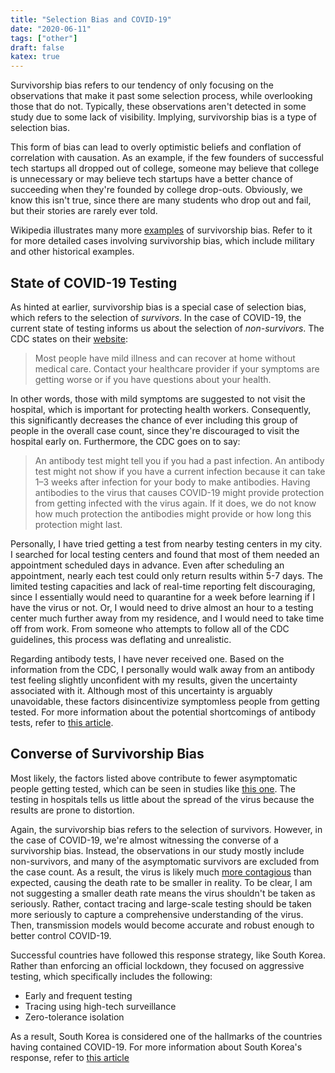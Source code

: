 ```yaml
---
title: "Selection Bias and COVID-19"
date: "2020-06-11"
tags: ["other"]
draft: false
katex: true
---
```


Survivorship bias refers to our tendency of only focusing on the observations that make it past some selection process, while overlooking those that do not. Typically, these observations aren't detected in some study due to some lack of visibility. Implying, survivorship bias is a type of selection bias.

This form of bias can lead to overly optimistic beliefs and conflation of correlation with causation. As an example, if the few founders of successful tech startups all dropped out of college, someone may believe that college is unnecessary or may believe tech startups have a better chance of succeeding when they're founded by college drop-outs. Obviously, we know this isn't true, since there are many students who drop out and fail, but their stories are rarely ever told.

Wikipedia illustrates many more [examples](https://en.wikipedia.org/wiki/Survivorship_bias) of survivorship bias. Refer to it for more detailed cases involving survivorship bias, which include military and other historical examples.

## State of COVID-19 Testing
As hinted at earlier, survivorship bias is a special case of selection bias, which refers to the selection of *survivors*. In the case of COVID-19, the current state of testing informs us about the selection of *non-survivors*. The CDC states on their [website](https://www.cdc.gov/coronavirus/2019-ncov/symptoms-testing/testing.html):

> Most people have mild illness and can recover at home without medical care. Contact your healthcare provider if your symptoms are getting worse or if you have questions about your health.

In other words, those with mild symptoms are suggested to not visit the hospital, which is important for protecting health workers. Consequently, this significantly decreases the chance of ever including this group of people in the overall case count, since they're discouraged to visit the hospital early on. Furthermore, the CDC goes on to say:

> An antibody test might tell you if you had a past infection. An antibody test might not show if you have a current infection because it can take 1–3 weeks after infection for your body to make antibodies. Having antibodies to the virus that causes COVID-19 might provide protection from getting infected with the virus again. If it does, we do not know how much protection the antibodies might provide or how long this protection might last.

Personally, I have tried getting a test from nearby testing centers in my city. I searched for local testing centers and found that most of them needed an appointment scheduled days in advance. Even after scheduling an appointment, nearly each test could only return results within 5-7 days. The limited testing capacities and lack of real-time reporting felt discouraging, since I essentially would need to quarantine for a week before learning if I have the virus or not. Or, I would need to drive almost an hour to a testing center much further away from my residence, and I would need to take time off from work. From someone who attempts to follow all of the CDC guidelines, this process was deflating and unrealistic.

Regarding antibody tests, I have never received one. Based on the information from the CDC, I personally would walk away from an antibody test feeling slightly unconfident with my results, given the uncertainty associated with it. Although most of this uncertainty is arguably unavoidable, these factors disincentivize symptomless people from getting tested. For more information about the potential shortcomings of antibody tests, refer to [this article](https://www.scientificamerican.com/article/coronavirus-antibody-tests-have-a-mathematical-pitfall/).

## Converse of Survivorship Bias
Most likely, the factors listed above contribute to fewer asymptomatic people getting tested, which can be seen in studies like [this one](https://www.cidrap.umn.edu/news-perspective/2020/04/study-many-asymptomatic-covid-19-cases-undetected). The testing in hospitals tells us little about the spread of the virus because the results are prone to distortion.

Again, the survivorship bias refers to the selection of survivors. However, in the case of COVID-19, we're almost witnessing the converse of a survivorship bias. Instead, the observations in our study mostly include non-survivors, and many of the asymptomatic survivors are excluded from the case count. As a result, the virus is likely much [more contagious](https://news.usc.edu/170565/covid-19-antibody-study-coronavirus-infections-los-angeles-county/) than expected, causing the death rate to be smaller in reality. To be clear, I am not suggesting a smaller death rate means the virus shouldn't be taken as seriously. Rather, contact tracing and large-scale testing should be taken more seriously to capture a comprehensive understanding of the virus. Then, transmission models would become accurate and robust enough to better control COVID-19.

Successful countries have followed this response strategy, like South Korea. Rather than enforcing an official lockdown, they focused on aggressive testing, which specifically includes the following:
- Early and frequent testing
- Tracing using high-tech surveillance
- Zero-tolerance isolation

As a result, South Korea is considered one of the hallmarks of the countries having contained COVID-19. For more information about South Korea's response, refer to [this article](https://www.theatlantic.com/ideas/archive/2020/05/whats-south-koreas-secret/611215/)
